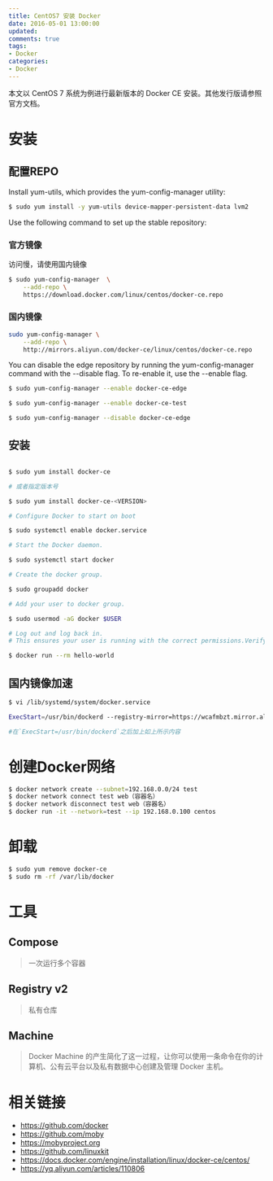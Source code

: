 ```yaml
---
title: CentOS7 安装 Docker
date: 2016-05-01 13:00:00
updated:
comments: true
tags:
- Docker
categories:
- Docker
---
```


本文以 CentOS 7 系统为例进行最新版本的 Docker CE 安装。其他发行版请参照官方文档。

<!--more-->

# 安装

## 配置REPO

Install yum-utils, which provides the yum-config-manager utility:

```bash
$ sudo yum install -y yum-utils device-mapper-persistent-data lvm2
```

Use the following command to set up the stable repository:

### 官方镜像

访问慢，请使用国内镜像

```bash
$ sudo yum-config-manager  \
    --add-repo \
    https://download.docker.com/linux/centos/docker-ce.repo
```
### 国内镜像

```bash
sudo yum-config-manager \
    --add-repo \
    http://mirrors.aliyun.com/docker-ce/linux/centos/docker-ce.repo
```

You can disable the edge repository by running the yum-config-manager command with the --disable flag. To re-enable it, use the --enable flag.

```bash
$ sudo yum-config-manager --enable docker-ce-edge

$ sudo yum-config-manager --enable docker-ce-test

$ sudo yum-config-manager --disable docker-ce-edge
```

## 安装

```bash

$ sudo yum install docker-ce

# 或者指定版本号

$ sudo yum install docker-ce-<VERSION>

# Configure Docker to start on boot

$ sudo systemctl enable docker.service

# Start the Docker daemon.

$ sudo systemctl start docker

# Create the docker group.

$ sudo groupadd docker

# Add your user to docker group.

$ sudo usermod -aG docker $USER

# Log out and log back in.
# This ensures your user is running with the correct permissions.Verify that your user is in the docker group by running docker without sudo.  

$ docker run --rm hello-world
```

## 国内镜像加速

```bash
$ vi /lib/systemd/system/docker.service

ExecStart=/usr/bin/dockerd --registry-mirror=https://wcafmbzt.mirror.aliyuncs.com

#在`ExecStart=/usr/bin/dockerd`之后加上如上所示内容
```

# 创建Docker网络

```bash
$ docker network create --subnet=192.168.0.0/24 test
$ docker network connect test web（容器名）
$ docker network disconnect test web（容器名）
$ docker run -it --network=test --ip 192.168.0.100 centos
```

# 卸载

```bash
$ sudo yum remove docker-ce
$ sudo rm -rf /var/lib/docker
```

# 工具

## Compose

> 一次运行多个容器

## Registry v2

> 私有仓库

## Machine

> Docker Machine 的产生简化了这一过程，让你可以使用一条命令在你的计算机、公有云平台以及私有数据中心创建及管理 Docker 主机。

# 相关链接

* https://github.com/docker
* https://github.com/moby
* https://mobyproject.org
* https://github.com/linuxkit
* https://docs.docker.com/engine/installation/linux/docker-ce/centos/
* https://yq.aliyun.com/articles/110806
